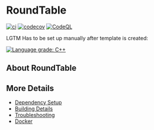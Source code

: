 # RoundTable

[![ci](https://github.com/antilankin/RoundTable/actions/workflows/ci.yml/badge.svg)](https://github.com/antilankin/RoundTable/actions/workflows/ci.yml)
[![codecov](https://codecov.io/gh/antilankin/RoundTable/branch/main/graph/badge.svg)](https://codecov.io/gh/antilankin/RoundTable)
[![CodeQL](https://github.com/antilankin/RoundTable/actions/workflows/codeql-analysis.yml/badge.svg)](https://github.com/antilankin/RoundTable/actions/workflows/codeql-analysis.yml)

LGTM Has to be set up manually after template is created:

[![Language grade: C++](https://img.shields.io/lgtm/grade/cpp/github/antilankin/RoundTable)](https://lgtm.com/projects/g/antilankin/RoundTable/context:cpp)

## About RoundTable



## More Details

 * [Dependency Setup](README_dependencies.md)
 * [Building Details](README_building.md)
 * [Troubleshooting](README_troubleshooting.md)
 * [Docker](README_docker.md)
